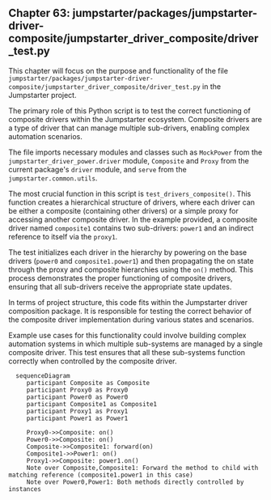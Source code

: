 ## Chapter 63: jumpstarter/packages/jumpstarter-driver-composite/jumpstarter_driver_composite/driver_test.py

 This chapter will focus on the purpose and functionality of the file `jumpstarter/packages/jumpstarter-driver-composite/jumpstarter_driver_composite/driver_test.py` in the Jumpstarter project.

   The primary role of this Python script is to test the correct functioning of composite drivers within the Jumpstarter ecosystem. Composite drivers are a type of driver that can manage multiple sub-drivers, enabling complex automation scenarios.

   The file imports necessary modules and classes such as `MockPower` from the `jumpstarter_driver_power.driver` module, `Composite` and `Proxy` from the current package's `driver` module, and `serve` from the `jumpstarter.common.utils`.

   The most crucial function in this script is `test_drivers_composite()`. This function creates a hierarchical structure of drivers, where each driver can be either a composite (containing other drivers) or a simple proxy for accessing another composite driver. In the example provided, a composite driver named `composite1` contains two sub-drivers: `power1` and an indirect reference to itself via the `proxy1`.

   The test initializes each driver in the hierarchy by powering on the base drivers (`power0` and `composite1.power1`) and then propagating the on state through the proxy and composite hierarchies using the `on()` method. This process demonstrates the proper functioning of composite drivers, ensuring that all sub-drivers receive the appropriate state updates.

   In terms of project structure, this code fits within the Jumpstarter driver composition package. It is responsible for testing the correct behavior of the composite driver implementation during various states and scenarios.

   Example use cases for this functionality could involve building complex automation systems in which multiple sub-systems are managed by a single composite driver. This test ensures that all these sub-systems function correctly when controlled by the composite driver.

 ```mermaid
   sequenceDiagram
      participant Composite as Composite
      participant Proxy0 as Proxy0
      participant Power0 as Power0
      participant Composite1 as Composite1
      participant Proxy1 as Proxy1
      participant Power1 as Power1

      Proxy0->>Composite: on()
      Power0->>Composite: on()
      Composite->>Composite1: forward(on)
      Composite1->>Power1: on()
      Proxy1->>Composite: power1.on()
      Note over Composite,Composite1: Forward the method to child with matching reference (composite1.power1 in this case)
      Note over Power0,Power1: Both methods directly controlled by instances
   ```